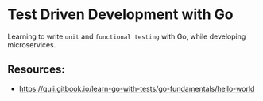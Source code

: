 # Test Driven Development with Go

Learning to write `unit` and `functional testing` with Go, while developing microservices.

## Resources:

- https://quii.gitbook.io/learn-go-with-tests/go-fundamentals/hello-world
